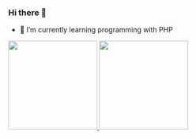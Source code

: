 ### Hi there 👋
- 🌱 I’m currently learning programming with PHP

<div>
    <a href="https://github.com/lucascsilva0">
    <img height="180em" src="https://github-readme-stats.vercel.app/api?username=lucascsilva0&show_icons=true&theme=dracula&include_all_commits=true$count_private=false"/>
    <img height="180em" src="https://github-readme-stats.vercel.app/api/top-langs/?username=lucascsilva0&layout=compact&langs_count=16&theme=dracula"/>
</div>

##

<!--
**lucascsilva0/lucascsilva0** is a ✨ _special_ ✨ repository because its `README.md` (this file) appears on your GitHub profile.

Here are some ideas to get you started:

- 🔭 I’m currently working on ...
- 👯 I’m looking to collaborate on ...
- 🤔 I’m looking for help with ...
- 💬 Ask me about ...
- 📫 How to reach me: ...
- 😄 Pronouns: ...
- ⚡ Fun fact: ...
-->
